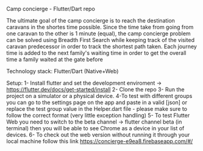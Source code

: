 Camp concierge - Flutter/Dart repo

The ultimate goal of the camp concierge is to reach the destination caravans in the shortes time possible. Since the time take from going from one caravan to the other is 1 minute (equal), the camp concierge problem can be solved using Breadth First Search while keeping track of the visited caravan predecessor in order to track the shortest path taken. Each journey time is added to the next family's waiting time in order to get the overall time a family waited at the gate before

Technology stack: Flutter/Dart (Native+Web)

Setup: 1- Install flutter and set the development enviroment -> https://flutter.dev/docs/get-started/install 2- Clone the repo 3- Run the project on a simulator or a physical device. 4-To test with different groups you can go to the settings page on the app and paste in a valid [json] or replace the test group value in the Helper.dart file - please make sure to follow the correct format (very little exception handling) 5- To test Flutter Web you need to switch to the beta channel -> flutter channel beta (in terminal) then you will be able to see Chrome as a device in your list of devices. 6- To check out the web version without running it through your local machine follow this link https://concierge-e9ea8.firebaseapp.com/#/

